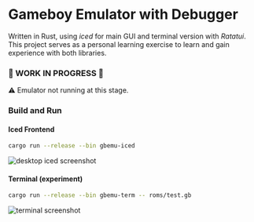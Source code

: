 # Gameboy Emulator with Debugger
Written in Rust, using *iced* for main GUI and terminal version with *Ratatui*.
This project serves as a personal learning exercise to learn and gain experience with both libraries.

### :construction: WORK IN PROGRESS :construction:
:warning: Emulator not running at this stage.

### Build and Run
#### Iced Frontend

```bash
cargo run --release --bin gbemu-iced
```

![desktop iced screenshot](https://i.ibb.co/r2Kt5RFC/screenshot-001.png)

#### Terminal (experiment)

```bash
cargo run --release --bin gbemu-term -- roms/test.gb
```

![terminal screenshot](https://i.ibb.co/bR1SBNjz/screenshot-002.png)

